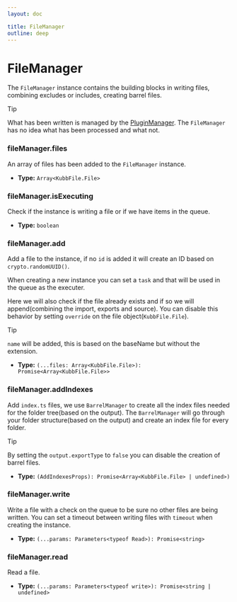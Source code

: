 ```yaml
---
layout: doc

title: FileManager
outline: deep
---
```


# FileManager <Badge type="info" text="@kubb/core" />

The `FileManager` instance contains the building blocks in writing files, combining excludes or includes, creating barrel files.

> [!TIP]
> What has been written is managed by the [PluginManager](/reference/pluginManager/). The `FileManager` has no idea what has been processed and what not.

### fileManager.files

An array of files has been added to the `FileManager` instance.

- **Type:** `Array<KubbFile.File>` <br/>

### fileManager.isExecuting

Check if the instance is writing a file or if we have items in the queue.

- **Type:** `boolean` <br/>

### fileManager.add

Add a file to the instance, if no `id` is added it will create an ID based on `crypto.randomUUID()`.<br/>

When creating a new instance you can set a `task` and that will be used in the queue as the executer. <br/>

Here we will also check if the file already exists and if so we will append(combining the import, exports and source). You can disable this behavior by setting `override` on the file object(`KubbFile.File`).

> [!TIP]
> `name` will be added, this is based on the baseName but without the extension.


- **Type:** `(...files: Array<KubbFile.File>): Promise<Array<KubbFile.File>>` <br/>

### fileManager.addIndexes

Add `index.ts` files, we use `BarrelManager` to create all the index files needed for the folder tree(based on the output). The `BarrelManager` will go through your folder structure(based on the output) and create an index file for every folder.

> [!TIP]
> By setting the `output.exportType` to `false` you can disable the creation of barrel files.


- **Type:** `(AddIndexesProps): Promise<Array<KubbFile.File> | undefined>)` <br/>

### fileManager.write

Write a file with a check on the queue to be sure no other files are being written. You can set a timeout between writing files with `timeout` when creating the instance.

- **Type:** `(...params: Parameters<typeof Read>): Promise<string>` <br/>

### fileManager.read

Read a file.

- **Type:** `(...params: Parameters<typeof write>): Promise<string | undefined>` <br/>
